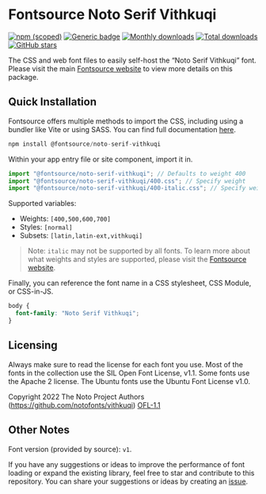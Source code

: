 # Fontsource Noto Serif Vithkuqi

[![npm (scoped)](https://img.shields.io/npm/v/@fontsource/noto-serif-vithkuqi?color=brightgreen)](https://www.npmjs.com/package/@fontsource/noto-serif-vithkuqi) [![Generic badge](https://img.shields.io/badge/fontsource-passing-brightgreen)](https://github.com/fontsource/fontsource) [![Monthly downloads](https://badgen.net/npm/dm/@fontsource/noto-serif-vithkuqi)](https://github.com/fontsource/fontsource) [![Total downloads](https://badgen.net/npm/dt/@fontsource/noto-serif-vithkuqi)](https://github.com/fontsource/fontsource) [![GitHub stars](https://img.shields.io/github/stars/fontsource/fontsource.svg?style=social&label=Star)](https://github.com/fontsource/fontsource/stargazers)

The CSS and web font files to easily self-host the “Noto Serif Vithkuqi” font. Please visit the main [Fontsource website](https://fontsource.org/fonts/noto-serif-vithkuqi) to view more details on this package.

## Quick Installation

Fontsource offers multiple methods to import the CSS, including using a bundler like Vite or using SASS. You can find full documentation [here](https://fontsource.org/docs/getting-started/introduction).

```javascript
npm install @fontsource/noto-serif-vithkuqi
```

Within your app entry file or site component, import it in.

```javascript
import "@fontsource/noto-serif-vithkuqi"; // Defaults to weight 400
import "@fontsource/noto-serif-vithkuqi/400.css"; // Specify weight
import "@fontsource/noto-serif-vithkuqi/400-italic.css"; // Specify weight and style
```

Supported variables:
- Weights: `[400,500,600,700]`
- Styles: `[normal]`
- Subsets: `[latin,latin-ext,vithkuqi]`

> Note: `italic` may not be supported by all fonts. To learn more about what weights and styles are supported, please visit the [Fontsource website](https://fontsource.org/fonts/noto-serif-vithkuqi).

Finally, you can reference the font name in a CSS stylesheet, CSS Module, or CSS-in-JS.

```css
body {
  font-family: "Noto Serif Vithkuqi";
}
```

## Licensing
Always make sure to read the license for each font you use. Most of the fonts in the collection use the SIL Open Font License, v1.1. Some fonts use the Apache 2 license. The Ubuntu fonts use the Ubuntu Font License v1.0.

Copyright 2022 The Noto Project Authors (https://github.com/notofonts/vithkuqi)
[OFL-1.1](http://scripts.sil.org/OFL)

## Other Notes
Font version (provided by source): `v1`.

If you have any suggestions or ideas to improve the performance of font loading or expand the existing library, feel free to star and contribute to this repository. You can share your suggestions or ideas by creating an [issue](https://github.com/fontsource/fontsource/issues).